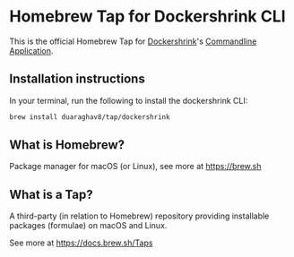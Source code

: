 # Homebrew Tap for Dockershrink CLI
This is the official Homebrew Tap for [Dockershrink](https://dockershrink.com)'s [Commandline Application](https://github.com/duaraghav8/dockershrink-cli).

## Installation instructions
In your terminal, run the following to install the dockershrink CLI:

```sh
brew install duaraghav8/tap/dockershrink
```

## What is Homebrew?

Package manager for macOS (or Linux), see more at https://brew.sh

## What is a Tap?

A third-party (in relation to Homebrew) repository providing installable packages (formulae) on macOS and Linux.

See more at https://docs.brew.sh/Taps
